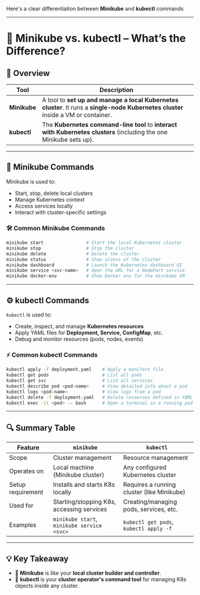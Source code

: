 Here's a clear differentiation between **Minikube** and **kubectl** commands

---

# 🧩 Minikube vs. kubectl – What’s the Difference?

## 📜 Overview

| Tool         | Description                                                                                                                        |
| ------------ | ---------------------------------------------------------------------------------------------------------------------------------- |
| **Minikube** | A tool to **set up and manage a local Kubernetes cluster**. It runs a **single-node Kubernetes cluster** inside a VM or container. |
| **kubectl**  | The **Kubernetes command-line tool** to **interact with Kubernetes clusters** (including the one Minikube sets up).                |

---

## 🧪 Minikube Commands

Minikube is used to:

* Start, stop, delete local clusters
* Manage Kubernetes context
* Access services locally
* Interact with cluster-specific settings

### 🛠️ Common Minikube Commands

```bash
minikube start                # Start the local Kubernetes cluster
minikube stop                 # Stop the cluster
minikube delete               # Delete the cluster
minikube status               # Show status of the cluster
minikube dashboard            # Launch the Kubernetes dashboard UI
minikube service <svc-name>   # Open the URL for a NodePort service
minikube docker-env           # Show Docker env for the minikube VM
```

---

## ⚙️ kubectl Commands

`kubectl` is used to:

* Create, inspect, and manage **Kubernetes resources**
* Apply YAML files for **Deployment, Service, ConfigMap**, etc.
* Debug and monitor resources (pods, nodes, events)

### ⚡ Common kubectl Commands

```bash
kubectl apply -f deployment.yaml    # Apply a manifest file
kubectl get pods                    # List all pods
kubectl get svc                     # List all services
kubectl describe pod <pod-name>     # View detailed info about a pod
kubectl logs <pod-name>             # View logs from a pod
kubectl delete -f deployment.yaml   # Delete resources defined in YAML
kubectl exec -it <pod> -- bash      # Open a terminal in a running pod
```

---

## 🔍 Summary Table

| Feature           | `minikube`                                 | `kubectl`                                  |
| ----------------- | ------------------------------------------ | ------------------------------------------ |
| Scope             | Cluster management                         | Resource management                        |
| Operates on       | Local machine (Minikube cluster)           | Any configured Kubernetes cluster          |
| Setup requirement | Installs and starts K8s locally            | Requires a running cluster (like Minikube) |
| Used for          | Starting/stopping K8s, accessing services  | Creating/managing pods, services, etc.     |
| Examples          | `minikube start`, `minikube service <svc>` | `kubectl get pods`, `kubectl apply -f`     |

---

## 💡 Key Takeaway

* 🧱 **Minikube** is like your **local cluster builder and controller**.
* 🧰 **kubectl** is your **cluster operator's command tool** for managing K8s objects inside any cluster.
